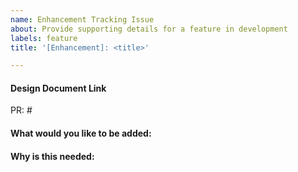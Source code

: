 ```yaml
---
name: Enhancement Tracking Issue
about: Provide supporting details for a feature in development
labels: feature
title: '[Enhancement]: <title>'

---
```

<!-- Feature requests are unlikely to make progress as an issue.

A proposal that works through the design along with the implications of the change should be submitted as a design document in https://github.com/openshift/microshift/tree/main/docs/design/

-->
#### Design Document Link

PR: #<PR Number>

#### What would you like to be added:

#### Why is this needed:


